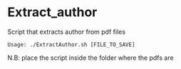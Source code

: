 # Extract_author
Script that extracts author from pdf files

```
Usage: ./ExtractAuthor.sh [FILE_TO_SAVE]
```
N.B: place the script inside the folder where the pdfs are
